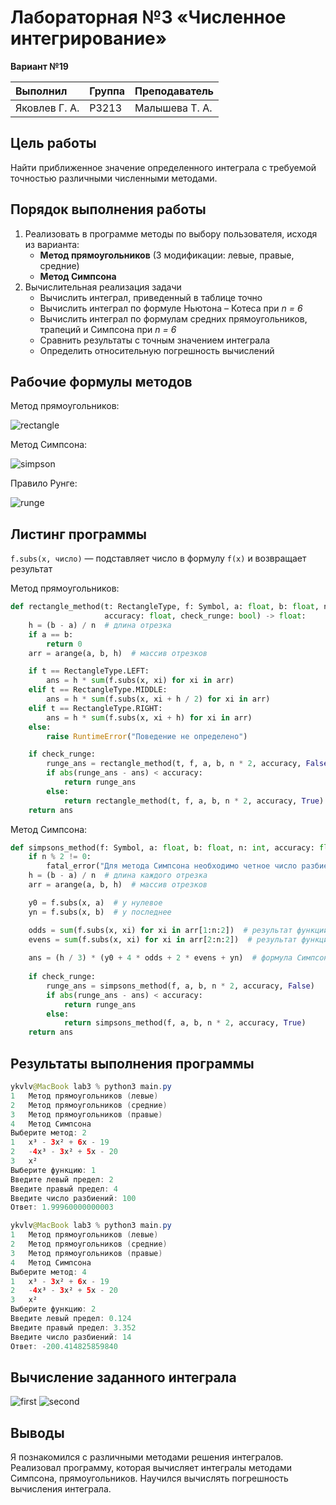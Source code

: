 # Лабораторная №3 «Численное интегрирование»
**Вариант №19**

| Выполнил      | Группа | Преподаватель  |
|:--------------|--------|----------------|
| Яковлев Г. А. | P3213  | Малышева Т. А. |

## Цель работы
Найти приближенное значение определенного интеграла с требуемой точностью различными численными методами.

## Порядок выполнения работы
1. Реализовать в программе методы по выбору пользователя, исходя из варианта:
    - **Метод прямоугольников** (3 модификации: левые, правые, средние)
    - **Метод Симпсона**
2. Вычислительная реализация задачи
    - Вычислить интеграл, приведенный в таблице точно
    - Вычислить интеграл по формуле Ньютона – Котеса при *n = 6*
    - Вычислить интеграл по формулам средних прямоугольников, трапеций и Симпсона при *n = 6*
    - Сравнить результаты с точным значением интеграла
    - Определить относительную погрешность вычислений

## Рабочие формулы методов
Метод прямоугольников:

![rectangle](./pics/rectangle.png)

Метод Симпсона:

![simpson](./pics/simpson.png)

Правило Рунге:

![runge](./pics/runge.png)
## Листинг программы
`f.subs(x, число)` — подставляет число в формулу `f(x)` и возвращает результат

Метод прямоугольников:
```python
def rectangle_method(t: RectangleType, f: Symbol, a: float, b: float, n: int,
                     accuracy: float, check_runge: bool) -> float:
    h = (b - a) / n  # длина отрезка
    if a == b:
        return 0
    arr = arange(a, b, h)  # массив отрезков

    if t == RectangleType.LEFT:
        ans = h * sum(f.subs(x, xi) for xi in arr)
    elif t == RectangleType.MIDDLE:
        ans = h * sum(f.subs(x, xi + h / 2) for xi in arr)
    elif t == RectangleType.RIGHT:
        ans = h * sum(f.subs(x, xi + h) for xi in arr)
    else:
        raise RuntimeError("Поведение не определено")

    if check_runge:
        runge_ans = rectangle_method(t, f, a, b, n * 2, accuracy, False)
        if abs(runge_ans - ans) < accuracy:
            return runge_ans
        else:
            return rectangle_method(t, f, a, b, n * 2, accuracy, True)
    return ans
```

Метод Симпсона:
```python
def simpsons_method(f: Symbol, a: float, b: float, n: int, accuracy: float, check_runge: bool) -> float:
    if n % 2 != 0:
        fatal_error("Для метода Симпсона необходимо четное число разбиений.")
    h = (b - a) / n  # длина каждого отрезка
    arr = arange(a, b, h)  # массив отрезков

    y0 = f.subs(x, a)  # y нулевое
    yn = f.subs(x, b)  # y последнее

    odds = sum(f.subs(x, xi) for xi in arr[1:n:2])  # результат функции на нечетных отрезках
    evens = sum(f.subs(x, xi) for xi in arr[2:n:2])  # результат функции на четных отрезках
    
    ans = (h / 3) * (y0 + 4 * odds + 2 * evens + yn)  # формула Симпсона
    
    if check_runge:
        runge_ans = simpsons_method(f, a, b, n * 2, accuracy, False)
        if abs(runge_ans - ans) < accuracy:
            return runge_ans
        else:
            return simpsons_method(f, a, b, n * 2, accuracy, True)
    return ans
```

## Результаты выполнения программы
```java
ykvlv@MacBook lab3 % python3 main.py
1	Метод прямоугольников (левые)
2	Метод прямоугольников (средние)
3	Метод прямоугольников (правые)
4	Метод Симпсона
Выберите метод: 2
1	x³ - 3x² + 6x - 19
2	-4x³ - 3x² + 5x - 20
3	x²
Выберите функцию: 1
Введите левый предел: 2
Введите правый предел: 4
Введите число разбиений: 100
Ответ: 1.99960000000003
```

```java
ykvlv@MacBook lab3 % python3 main.py
1	Метод прямоугольников (левые)
2	Метод прямоугольников (средние)
3	Метод прямоугольников (правые)
4	Метод Симпсона
Выберите метод: 4
1	x³ - 3x² + 6x - 19
2	-4x³ - 3x² + 5x - 20
3	x²
Выберите функцию: 2
Введите левый предел: 0.124
Введите правый предел: 3.352
Введите число разбиений: 14
Ответ: -200.414825859840
```

## Вычисление заданного интеграла
![first](./pics/first.png)
![second](./pics/second.png)

## Выводы
Я познакомился с различными методами решения интегралов. 
Реализовал программу, которая вычисляет интегралы методами Симпсона, прямоугольников.
Научился вычислять погрешность вычисления интеграла.